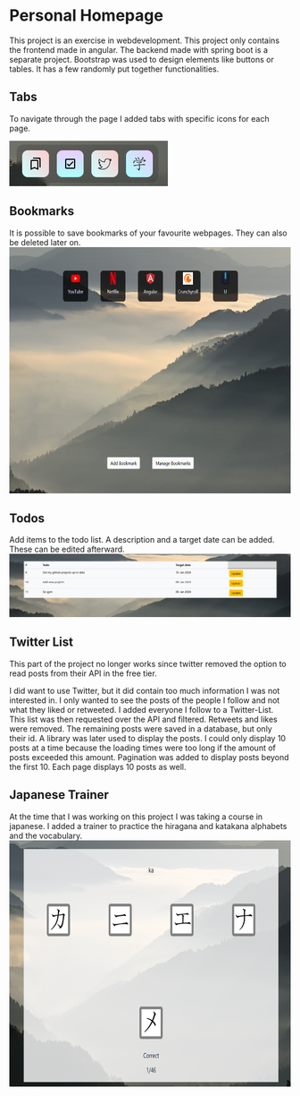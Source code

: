 # Personal Homepage
This project is an exercise in webdevelopment.
This project only contains the frontend made in angular. The backend made with spring boot is a separate project.
Bootstrap was used to design elements like buttons or tables.
It has a few randomly put together functionalities.

## Tabs
To navigate through the page I added tabs with specific icons for each page.

![Screenshot of tabs](src/assets/images/GitHub_Images/Screenshot_Tabs.png)

## Bookmarks
It is possible to save bookmarks of your favourite webpages. They can also be deleted later on.
<img alt="Screenshot of bookmarks" height="440" src="src/assets/images/GitHub_Images/Bookmarks_Screenshot.png" width="660"/>


## Todos
Add items to the todo list. A description and a target date can be added. These can be edited afterward.
![Screenshot of the todos page](src/assets/images/GitHub_Images/Screenshot_Todos.png)

## Twitter List
This part of the project no longer works since twitter removed the option to read posts from their API in the free tier.

I did want to use Twitter, but it did contain too much information I was not interested in.
I only wanted to see the posts of the people I follow and not what they liked or retweeted.
I added everyone I follow to a Twitter-List. This list was then requested over the API and filtered. Retweets and likes were removed.
The remaining posts were saved in a database, but only their id. A library was later used to display the posts.
I could only display 10 posts at a time because the loading times were too long if the amount of posts exceeded this amount.
Pagination was added to display posts beyond the first 10. Each page displays 10 posts as well.

## Japanese Trainer
At the time that I was working on this project I was taking a course in japanese.
I added a trainer to practice the hiragana and katakana alphabets and the vocabulary.
<img alt="Screenshot of the japanese alphabet trainer" height="440" src="src/assets/images/GitHub_Images/Screenshot_Alphabet_Japanese.png" width="660"/>


